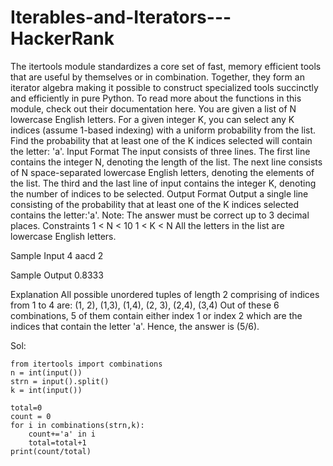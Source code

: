 # Iterables-and-Iterators---HackerRank


The itertools module standardizes a core set of fast, memory efficient tools that are useful by themselves or in combination. Together, they form an iterator algebra making it possible to construct specialized tools succinctly and efficiently in pure Python. To read more about the functions in this module, check out their documentation here. You are given a list of N lowercase English letters. For a given integer K, you can select any K indices (assume 1-based indexing) with a uniform probability from the list. Find the probability that at least one of the K indices selected will contain the letter: 'a'. Input Format The input consists of three lines. The first line contains the integer N, denoting the length of the list. The next line consists of N space-separated lowercase English letters, denoting the elements of the list. The third and the last line of input contains the integer K, denoting the number of indices to be selected. Output Format Output a single line consisting of the probability that at least one of the K indices selected contains the letter:'a'. Note: The answer must be correct up to 3 decimal places. Constraints 1 < N < 10 1 < K < N All the letters in the list are lowercase English letters. 

Sample Input 
4 
aacd
2 

Sample Output 
0.8333 

Explanation 
All possible unordered tuples of length 2 comprising of indices from 1 to 4 are: (1, 2), (1,3), (1,4), (2, 3), (2,4), (3,4) Out of these 6 combinations, 5 of them contain either index 1 or index 2 which are the indices that contain the letter 'a'. Hence, the answer is (5/6).


Sol: 

    from itertools import combinations
    n = int(input())
    strn = input().split()
    k = int(input())

    total=0
    count = 0
    for i in combinations(strn,k):
        count+='a' in i
        total=total+1
    print(count/total)
    
    
    
    
